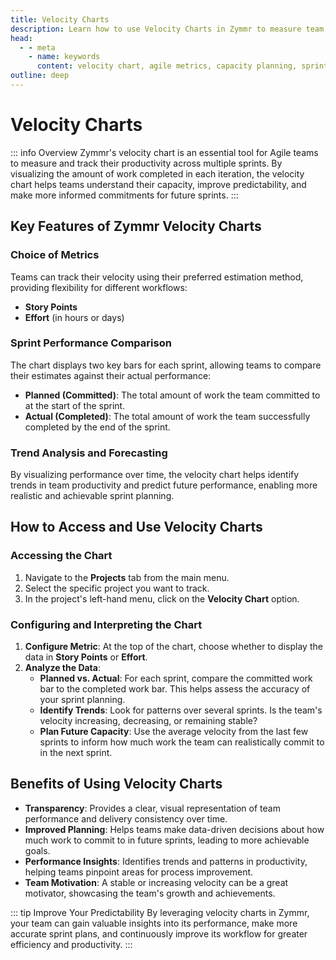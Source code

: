 ```yaml
---
title: Velocity Charts
description: Learn how to use Velocity Charts in Zymmr to measure team productivity, improve sprint planning, and forecast future capacity.
head:
  - - meta
    - name: keywords
      content: velocity chart, agile metrics, capacity planning, sprint performance, zymmr
outline: deep
---
```


# Velocity Charts

::: info Overview
Zymmr's velocity chart is an essential tool for Agile teams to measure and track their productivity across multiple sprints. By visualizing the amount of work completed in each iteration, the velocity chart helps teams understand their capacity, improve predictability, and make more informed commitments for future sprints.
:::

## Key Features of Zymmr Velocity Charts

### Choice of Metrics
Teams can track their velocity using their preferred estimation method, providing flexibility for different workflows:
-   **Story Points**
-   **Effort** (in hours or days)

### Sprint Performance Comparison
The chart displays two key bars for each sprint, allowing teams to compare their estimates against their actual performance:
-   **Planned (Committed)**: The total amount of work the team committed to at the start of the sprint.
-   **Actual (Completed)**: The total amount of work the team successfully completed by the end of the sprint.

### Trend Analysis and Forecasting
By visualizing performance over time, the velocity chart helps identify trends in team productivity and predict future performance, enabling more realistic and achievable sprint planning.

## How to Access and Use Velocity Charts

### Accessing the Chart
1.  Navigate to the **Projects** tab from the main menu.
2.  Select the specific project you want to track.
3.  In the project's left-hand menu, click on the **Velocity Chart** option.

### Configuring and Interpreting the Chart
1.  **Configure Metric**: At the top of the chart, choose whether to display the data in **Story Points** or **Effort**.
2.  **Analyze the Data**:
    -   **Planned vs. Actual**: For each sprint, compare the committed work bar to the completed work bar. This helps assess the accuracy of your sprint planning.
    -   **Identify Trends**: Look for patterns over several sprints. Is the team's velocity increasing, decreasing, or remaining stable?
    -   **Plan Future Capacity**: Use the average velocity from the last few sprints to inform how much work the team can realistically commit to in the next sprint.

## Benefits of Using Velocity Charts

-   **Transparency**: Provides a clear, visual representation of team performance and delivery consistency over time.
-   **Improved Planning**: Helps teams make data-driven decisions about how much work to commit to in future sprints, leading to more achievable goals.
-   **Performance Insights**: Identifies trends and patterns in productivity, helping teams pinpoint areas for process improvement.
-   **Team Motivation**: A stable or increasing velocity can be a great motivator, showcasing the team's growth and achievements.

::: tip Improve Your Predictability
By leveraging velocity charts in Zymmr, your team can gain valuable insights into its performance, make more accurate sprint plans, and continuously improve its workflow for greater efficiency and productivity.
:::